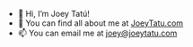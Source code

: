 - 👋 Hi, I’m Joey Tatú!
- 👀 You can find all about me at [JoeyTatu.com](https://joeytatu.com)
- 📫 You can email me at [joey@joeytatu.com](mailto:joey@joeytatu.com)

<!---
JoeyTatu/JoeyTatu is a ✨ special ✨ repository because its `README.md` (this file) appears on your GitHub profile.
You can click the Preview link to take a look at your changes.
--->
